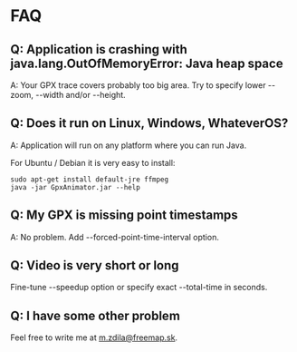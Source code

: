 FAQ
===

Q: Application is crashing with java.lang.OutOfMemoryError: Java heap space
---------------------------------------------------------------------------

A: Your GPX trace covers probably too big area. Try to specify lower --zoom, --width and/or --height.

Q: Does it run on Linux, Windows, WhateverOS?
---------------------------------------------

A: Application will run on any platform where you can run Java.

For Ubuntu / Debian it is very easy to install:
```
sudo apt-get install default-jre ffmpeg
java -jar GpxAnimator.jar --help
```

Q: My GPX is missing point timestamps
-------------------------------------

A: No problem. Add --forced-point-time-interval option.

Q: Video is very short or long
------------------------------

Fine-tune --speedup option or specify exact --total-time in seconds.

Q: I have some other problem
----------------------------

Feel free to write me at m.zdila@freemap.sk.


